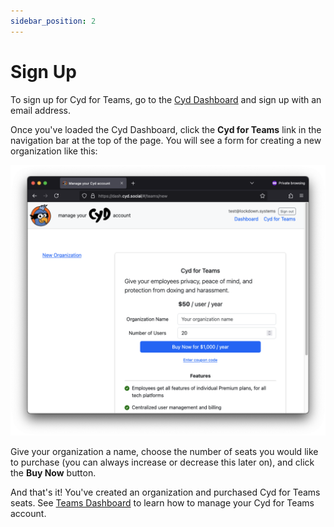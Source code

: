 ```yaml
---
sidebar_position: 2
---
```


# Sign Up

To sign up for Cyd for Teams, go to the [Cyd Dashboard](https://dash.cyd.social/) and sign up with an email address.

Once you've loaded the Cyd Dashboard, click the **Cyd for Teams** link in the navigation bar at the top of the page. You will see a form for creating a new organization like this:

![Create an organization](./img/create-org.png)

Give your organization a name, choose the number of seats you would like to purchase (you can always increase or decrease this later on), and click the **Buy Now** button.

And that's it! You've created an organization and purchased Cyd for Teams seats. See [Teams Dashboard](./dashboard) to learn how to manage your Cyd for Teams account.

